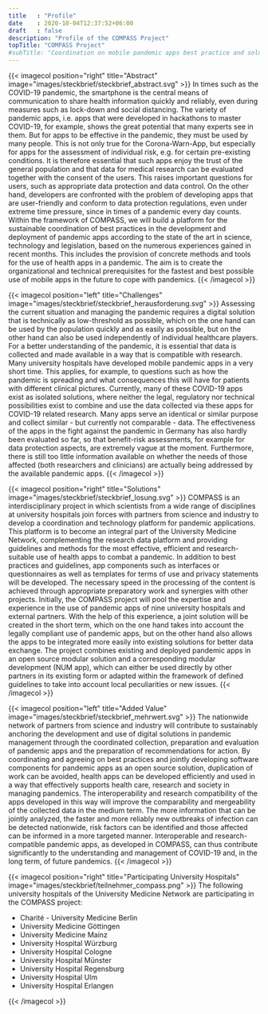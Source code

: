 ```yaml
---
title   : "Profile"
date    : 2020-10-04T12:37:52+06:00
draft   : false
description: "Profile of the COMPASS Project"
topTitle: "COMPASS Project"
#subTitle: "Coordination on mobile pandemic apps best practice and solution sharing"
---
```



{{< imagecol position="right" title="Abstract" image="images/steckbrief/steckbrief_abstract.svg" >}}
In times such as the COVID-19 pandemic, the smartphone is the central means of communication to share health information quickly and reliably, even during measures such as lock-down and social distancing. The variety of pandemic apps, i.e. apps that were developed in hackathons to master COVID-19, for example, shows the great potential that many experts see in them. But for apps to be effective in the pandemic, they must be used by many people. This is not only true for the Corona-Warn-App, but especially for apps for the assessment of individual risk, e.g. for certain pre-existing conditions. It is therefore essential that such apps enjoy the trust of the general population and that data for medical research can be evaluated together with the consent of the users. This raises important questions for users, such as appropriate data protection and data control. On the other hand, developers are confronted with the problem of developing apps that are user-friendly and conform to data protection regulations, even under extreme time pressure, since in times of a pandemic every day counts. Within the framework of COMPASS, we will build a platform for the sustainable coordination of best practices in the development and deployment of pandemic apps according to the state of the art in science, technology and legislation, based on the numerous experiences gained in recent months. This includes the provision of concrete methods and tools for the use of health apps in a pandemic. The aim is to create the organizational and technical prerequisites for the fastest and best possible use of mobile apps in the future to cope with pandemics.
{{< /imagecol >}}


{{< imagecol position="left" title="Challenges" image="images/steckbrief/steckbrief_herausforderung.svg" >}}
Assessing the current situation and managing the pandemic requires a digital solution that is technically as low-threshold as possible, which on the one hand can be used by the population quickly and as easily as possible, but on the other hand can also be used independently of individual healthcare players. For a better understanding of the pandemic, it is essential that data is collected and made available in a way that is compatible with research.  Many university hospitals have developed mobile pandemic apps in a very short time. This applies, for example, to questions such as how the pandemic is spreading and what consequences this will have for patients with different clinical pictures. Currently, many of these COVID-19 apps exist as isolated solutions, where neither the legal, regulatory nor technical possibilities exist to combine and use the data collected via these apps for COVID-19 related research. Many apps serve an identical or similar purpose and collect similar - but currently not comparable - data. The effectiveness of the apps in the fight against the pandemic in Germany has also hardly been evaluated so far, so that benefit-risk assessments, for example for data protection aspects, are extremely vague at the moment. Furthermore, there is still too little information available on whether the needs of those affected (both researchers and clinicians) are actually being addressed by the available pandemic apps.
{{< /imagecol >}}

{{< imagecol position="right" title="Solutions" image="images/steckbrief/steckbrief_losung.svg" >}}
COMPASS is an interdisciplinary project in which scientists from a wide range of disciplines at university hospitals join forces with partners from science and industry to develop a coordination and technology platform for pandemic applications. This platform is to become an integral part of the University Medicine Network, complementing the research data platform and providing guidelines and methods for the most effective, efficient and research-suitable use of health apps to combat a pandemic. In addition to best practices and guidelines, app components such as interfaces or questionnaires as well as templates for terms of use and privacy statements will be developed. The necessary speed in the processing of the content is achieved through appropriate preparatory work and synergies with other projects. Initially, the COMPASS project will pool the expertise and experience in the use of pandemic apps of nine university hospitals and external partners. With the help of this experience, a joint solution will be created in the short term, which on the one hand takes into account the legally compliant use of pandemic apps, but on the other hand also allows the apps to be integrated more easily into existing solutions for better data exchange. The project combines existing and deployed pandemic apps in an open source modular solution and a corresponding modular development (NUM app), which can either be used directly by other partners in its existing form or adapted within the framework of defined guidelines to take into account local peculiarities or new issues.
{{< /imagecol >}}


{{< imagecol position="left" title="Added Value" image="images/steckbrief/steckbrief_mehrwert.svg" >}}
The nationwide network of partners from science and industry will contribute to sustainably anchoring the development and use of digital solutions in pandemic management through the coordinated collection, preparation and evaluation of pandemic apps and the preparation of recommendations for action. By coordinating and agreeing on best practices and jointly developing software components for pandemic apps as an open source solution, duplication of work can be avoided, health apps can be developed efficiently and used in a way that effectively supports health care, research and society in managing pandemics. The interoperability and research compatibility of the apps developed in this way will improve the comparability and mergeability of the collected data in the medium term. The more information that can be jointly analyzed, the faster and more reliably new outbreaks of infection can be detected nationwide, risk factors can be identified and those affected can be informed in a more targeted manner. Interoperable and research-compatible pandemic apps, as developed in COMPASS, can thus contribute significantly to the understanding and management of COVID-19 and, in the long term, of future pandemics.
{{< /imagecol >}}


{{< imagecol position="right" title="Participating University Hospitals" image="images/steckbrief/teilnehmer_compass.png" >}}
The following university hospitals of the University Medicine Network are participating in the COMPASS project:

- Charité - University Medicine Berlin
- University Medicine Göttingen
- University Medicine Mainz
- University Hospital Würzburg
- University Hospital Cologne
- University Hospital Münster
- University Hospital Regensburg
- University Hospital Ulm
- University Hospital Erlangen
  
{{< /imagecol >}}